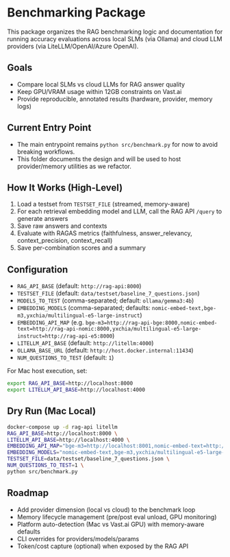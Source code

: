 # Benchmarking Package

This package organizes the RAG benchmarking logic and documentation for running accuracy evaluations across local SLMs (via Ollama) and cloud LLM providers (via LiteLLM/OpenAI/Azure OpenAI).

## Goals
- Compare local SLMs vs cloud LLMs for RAG answer quality
- Keep GPU/VRAM usage within 12GB constraints on Vast.ai
- Provide reproducible, annotated results (hardware, provider, memory logs)

## Current Entry Point
- The main entrypoint remains `python src/benchmark.py` for now to avoid breaking workflows.
- This folder documents the design and will be used to host provider/memory utilities as we refactor.

## How It Works (High-Level)
1. Load a testset from `TESTSET_FILE` (streamed, memory-aware)
2. For each retrieval embedding model and LLM, call the RAG API `/query` to generate answers
3. Save raw answers and contexts
4. Evaluate with RAGAS metrics (faithfulness, answer_relevancy, context_precision, context_recall)
5. Save per-combination scores and a summary

## Configuration
- `RAG_API_BASE` (default: `http://rag-api:8000`)
- `TESTSET_FILE` (default: `data/testset/baseline_7_questions.json`)
- `MODELS_TO_TEST` (comma-separated; default: `ollama/gemma3:4b`)
- `EMBEDDING_MODELS` (comma-separated; defaults: `nomic-embed-text,bge-m3,yxchia/multilingual-e5-large-instruct`)
- `EMBEDDING_API_MAP` (e.g. `bge-m3=http://rag-api-bge:8000,nomic-embed-text=http://rag-api-nomic:8000,yxchia/multilingual-e5-large-instruct=http://rag-api-e5:8000`)
- `LITELLM_API_BASE` (default: `http://litellm:4000`)
- `OLLAMA_BASE_URL` (default: `http://host.docker.internal:11434`)
- `NUM_QUESTIONS_TO_TEST` (default: `1`)

For Mac host execution, set:
```bash
export RAG_API_BASE=http://localhost:8000
export LITELLM_API_BASE=http://localhost:4000
```

## Dry Run (Mac Local)
```bash
docker-compose up -d rag-api litellm
RAG_API_BASE=http://localhost:8000 \
LITELLM_API_BASE=http://localhost:4000 \
EMBEDDING_API_MAP="bge-m3=http://localhost:8001,nomic-embed-text=http://localhost:8002,yxchia/multilingual-e5-large-instruct=http://localhost:8003" \
EMBEDDING_MODELS="nomic-embed-text,bge-m3,yxchia/multilingual-e5-large-instruct" \
TESTSET_FILE=data/testset/baseline_7_questions.json \
NUM_QUESTIONS_TO_TEST=1 \
python src/benchmark.py
```

## Roadmap
- Add provider dimension (local vs cloud) to the benchmark loop
- Memory lifecycle management (pre/post eval unload, GPU monitoring)
- Platform auto-detection (Mac vs Vast.ai GPU) with memory-aware defaults
- CLI overrides for providers/models/params
- Token/cost capture (optional) when exposed by the RAG API
